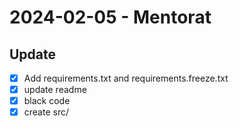 # 2024-02-05  - Mentorat 

## Update 

- [x] Add requirements.txt and requirements.freeze.txt
- [x] update readme 
- [x] black code
- [x] create src/
